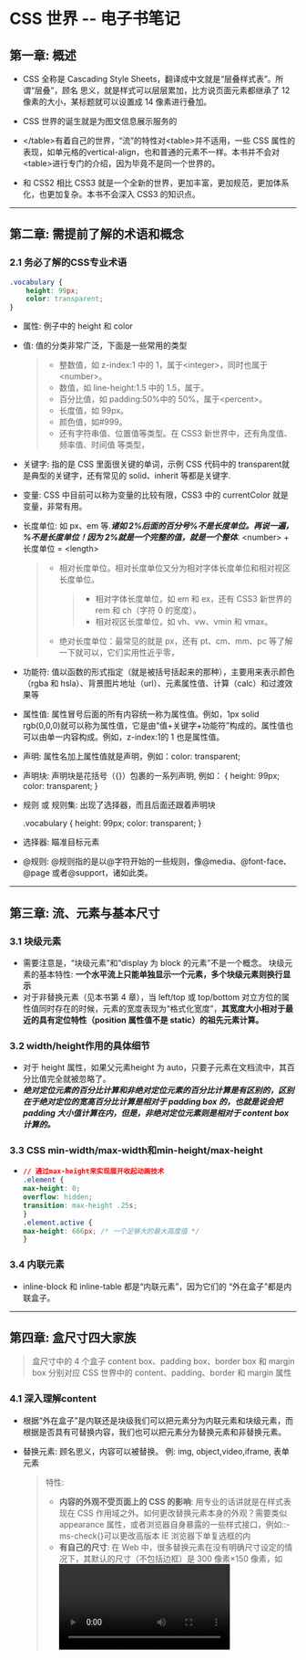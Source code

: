 

# CSS 世界 -- 电子书笔记

## 第一章: 概述

* CSS 全称是 Cascading Style Sheets，翻译成中文就是“层叠样式表”。所谓“层叠”，顾名
  思义，就是样式可以层层累加，比方说页面元素都继承了 12 像素的大小，某标题就可以设置成
  14 像素进行叠加。
* CSS 世界的诞生就是为图文信息展示服务的
* \</table>有着自己的世界，“流”的特性对\<table>并不适用，一些 CSS 属性的表现，如单元格的vertical-align，也和普通的元素不一样。本书并不会对\<table>进行专门的介绍，因为毕竟不是同一个世界的。

* 和 CSS2 相比 CSS3 就是一个全新的世界，更加丰富，更加规范，更加体系化，也更加复杂。本书不会深入 CSS3 的知识点。



****



## 第二章: 需提前了解的术语和概念

### 2.1 务必了解的CSS专业术语

```CSS
.vocabulary {
	height: 99px;
	color: transparent;
}
```

* 属性: 例子中的 height 和 color

* 值: 值的分类非常广泛，下面是一些常用的类型

  > * 整数值，如 z-index:1 中的 1，属于\<integer>，同时也属于\<number>。
  > * 数值，如 line-height:1.5 中的 1.5，属于<number>。
  > * 百分比值，如 padding:50%中的 50%，属于\<percent>。
  > * 长度值，如 99px。
  > * 颜色值，如#999。
  > * 还有字符串值、位置值等类型。在 CSS3 新世界中，还有角度值、频率值、时间值
  >   等类型，

* 关键字: 指的是 CSS 里面很关键的单词，示例 CSS 代码中的 transparent就是典型的关键字，还有常见的 solid、inherit 等都是关键字.

* 变量: CSS 中目前可以称为变量的比较有限，CSS3 中的 currentColor 就是变量，非常有用。

* 长度单位: 如 px、em 等.***诸如 2%后面的百分号%不是长度单位。再说一遍，%不是长度单位！因为 2%就是一个完整的值，就是一个整体***. \<number> + 长度单位 = \<length>

  > * 相对长度单位。相对长度单位又分为相对字体长度单位和相对视区长度单位。
  >
  >   > * 相对字体长度单位，如 em 和 ex，还有 CSS3 新世界的 rem 和 ch（字符 0 的宽度）。
  >   > * 相对视区长度单位，如 vh、vw、vmin 和 vmax。
  >
  > * 绝对长度单位：最常见的就是 px，还有 pt、cm、mm、pc 等了解一下就可以，它们实用性近乎零，

* 功能符: 值以函数的形式指定（就是被括号括起来的那种），主要用来表示颜色（rgba 和 hsla）、背景图片地址（url）、元素属性值、计算（calc）和过渡效果等

* 属性值: 属性冒号后面的所有内容统一称为属性值。例如，1px solid rgb(0,0,0)就可以称为属性值，它是由“值+关键字+功能符”构成的。属性值也可以由单一内容构成。例如，z-index:1的 1 也是属性值。

* 声明: 属性名加上属性值就是声明，例如：color: transparent;

* 声明块: 声明块是花括号（{}）包裹的一系列声明, 例如：
  {
    height: 99px;
    color: transparent;
  }

* 规则 或 规则集: 出现了选择器，而且后面还跟着声明块

  .vocabulary {
    height: 99px;
    color: transparent;
  }

* 选择器: 瞄准目标元素

* @规则: @规则指的是以@字符开始的一些规则，像@media、@font-face、@page 或者@support，诸如此类。



****



## 第三章: 流、元素与基本尺寸

### 3.1 块级元素

* 需要注意是，“块级元素”和“display 为 block 的元素”不是一个概念。 块级元素的基本特性: **一个水平流上只能单独显示一个元素，多个块级元素则换行显示**
* 对于非替换元素（见本书第 4 章），当 left/top 或 top/bottom 对立方位的属性值同时存在的时候，元素的宽度表现为“格式化宽度”，**其宽度大小相对于最近的具有定位特性（position 属性值不是 static）的祖先元素计算。**

### 3.2 width/height作用的具体细节

* 对于 height 属性，如果父元素height 为 auto，只要子元素在文档流中，其百分比值完全就被忽略了。
* ***绝对定位元素的百分比计算和非绝对定位元素的百分比计算是有区别的，区别在于绝对定位的宽高百分比计算是相对于 padding box 的，也就是说会把 padding 大小值计算在内，但是，非绝对定位元素则是相对于 content box 计算的。***

### 3.3 CSS min-width/max-width和min-height/max-height
* ```css
  // 通过max-height来实现展开收起动画技术
  .element {
  max-height: 0;
  overflow: hidden;
  transition: max-height .25s;
  }
  .element.active {
  max-height: 666px; /* 一个足够大的最大高度值 */
  }
  ```

### 3.4 内联元素

* inline-block 和 inline-table 都是“内联元素”，因为它们的
  “外在盒子”都是内联盒子。



****



## 第四章: 盒尺寸四大家族

> 盒尺寸中的 4 个盒子 content box、padding box、border box 和 margin box 分别对应 CSS 世界中的 content、padding、border 和 margin 属性

### 4.1 深入理解content

* 根据“外在盒子”是内联还是块级我们可以把元素分为内联元素和块级元素，而根据是否具有可替换内容，我们也可以把元素分为替换元素和非替换元素。

* 替换元素: 顾名思义，内容可以被替换。 例: img, object,video,iframe, 表单元素

  > 特性: 
  >
  > * **内容的外观不受页面上的 CSS 的影响**: 用专业的话讲就是在样式表现在 CSS 作用域之外。如何更改替换元素本身的外观？需要类似 appearance 属性，或者浏览器自身暴露的一些样式接口，例如::-ms-check{}可以更改高版本 IE 浏览器下单复选框的内
  > * **有自己的尺寸**: 在 Web 中，很多替换元素在没有明确尺寸设定的情况下，其默认的尺寸（不包括边框）是 300 像素×150 像素，如<video>、<iframe>或者<canvas>等，也有少部分替换元素为 0 像素，如<img>图片，而表单元素的替换元素的尺寸则和浏览器有关，没有
  >   明显的规律。
  > * **在很多 CSS 属性上有自己的一套表现规则**: 比较具有代表性的就是 vertical-align
  >   属性，对于替换元素和非替换元素，vertical-align 属性值的解释是不一样的。比方说
  >   vertical-align 的默认值的 baseline，很简单的属性值，基线之意，被定义为字符 x 的下边缘，在西方语言体系里近乎常识，几乎无人不知，但是到了替换元素那里就不适用了。为什么呢？因为替换元素的内容往往不可能含有字符 x，于是替换元素的基线就被硬生生定义成
  >   了元素的下边缘。

### 4.2 温和的padding属性

### 4.3 激进的margin属性

### 4.4 功勋卓越的 border 属性



****



## 第五章: 内联元素与流

###  5.1 字母 x ——CSS 世界中隐匿的举足轻重的角色

* 字母 x 的下边缘（线）就是我们的基线。

### 5.2 内联元素的基石line-height

### 5.3 vertical-align 家族基本认识

* 内联元素都是默认都是基线对齐, (图片的基线是下边缘), 设置vertical-align可以改变基线对齐的方式
* **vertical-align 起作用是有前提条件的，这个前提条件就是：只能应用于内联元素以及 display 值为 table-cell 的元素**



****



## 第六章: 流的破坏与保护

### 6.1 魔鬼属性float

* CSS 设计的初衷就是表现如水流，富有弹性，

* 浮动让元素块状化

### 6.2 float的天然克星clear

* clear 属性是让自身不能和前面的浮动元素相邻，注意这里“前面的”3 个字，也就是 clear 属性对“后面的”浮动元素是不闻不问的，直接使用 clear:both
* clear 属性只有块级元素才有效的，

### 6.3 CSS世界的结界——BFC

* BFC: 块级格式化上下文 -- IFC: 内联格式化上下文

* 如果一个元素具有 BFC，内部子元素再怎么翻江倒海、翻
  云覆雨，都不会影响外部的元素。所以，BFC 元素是不可能发生 margin 重叠的，因为 margin重叠是会影响外面的元素的；BFC 元素也可以用来清除浮动的影响，因为如果不清除，子元素浮动则父元素高度塌陷，必然会影响后面元素布局和定位，这显然有违 BFC 元素的子元素不会
  影响外部元素的设定。

* > 触发BFC的条件
  >
  > * \<html>根元素；
  > * float 的值不为 none；
  > * overflow 的值为 auto、scroll 或 hidden；
  > * display 的值为 table-cell、table-caption 和 inline-block 中的任何一个；
  > * position 的值不为 relative 和 static。

### 6.4 最佳结界overflow

* 清除浮动的选择 -- 触发BFC
* HTML 中有两个标签是默认可以产生滚动条的，一个是根元素\<html>，另一个是文本域\<textarea>。

### 6.5 float的兄弟position: absolute

* 包含块（containing block）这个概念实际上大家一直都有接触，就是元素用来计算和定位的一个框。比方说，width:50%，也就是宽度一半，那到底是哪个“元素”宽度的一半呢？注意，这里的这个“元素”实际上就是指的“包含块”。
* 普通元素的百分比宽度是相对于父元素的 content box 宽度计算的，而绝对定位元素的宽度是相对于第一个
  position 不为 static 的祖先元素计算的。***

* > absolute绝对定位元素的与文档流元素差异:
  >
  > * 内联元素也可以作为“包含块”所在的元素；
  > * “包含块”所在的元素不是父块级元素，而是最近的 position 不为 static 的祖先元素或根元素
  > * 边界是 padding box 而不是 content box。(**文档流是content box**)

* height:100%和 height:inherit 的区别。对于普通元素，两者确实没什么区别，但是对于绝对定位元素就不一样了。height:100%是第一个具有定位属性值的祖先元素的高度，而 height:inherit 则是单纯的父元素的高度继承，在某些场景下非常好用。

### 6.6 absolute与overflow

* **如果overflow 不是定位元素，同时绝对定位元素和 overflow 容器之间也没有定位元素，则overflow 无法对 absolute 元素进行剪裁**

### 6.7 absolute与clip

* clip属性: clip: rect(top,right, bottom, left), 用于将定位元素裁减(可用于固定定位的裁减)

![clip](./clip.png 'clip')

### 6.8 absolute的流体特性

### 6.9 position: relative才是大哥

### 6.10 position:fixed固定定位

* position:fixed 固定定位元素的“包含块”是根元素，我们可以将其近似看成\<html>元素。



****



## 第七章 CSS世界的层叠规则

